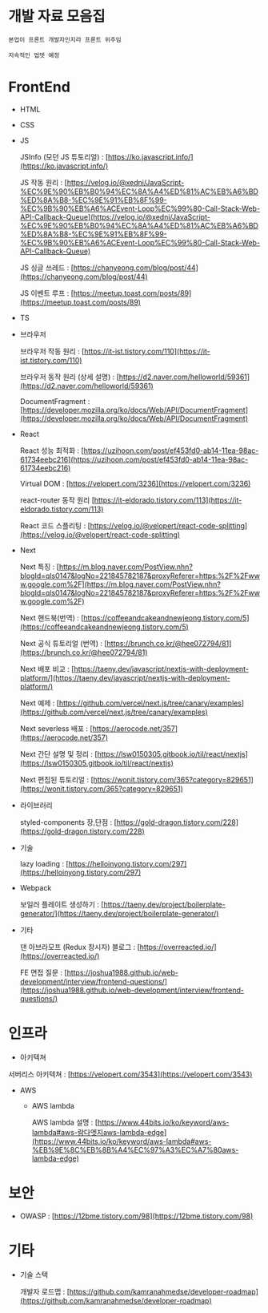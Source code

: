 # 개발 자료 모음집

    본업이 프론트 개발자인지라 프론트 위주임

    지속적인 업뎃 예정

# FrontEnd

- HTML

- CSS

- JS

  JSInfo (모던 JS 튜토리얼) : [https://ko.javascript.info/](https://ko.javascript.info/)

  JS 작동 원리 : [https://velog.io/@xedni/JavaScript-%EC%9E%90%EB%B0%94%EC%8A%A4%ED%81%AC%EB%A6%BD%ED%8A%B8-%EC%9E%91%EB%8F%99-%EC%9B%90%EB%A6%ACEvent-Loop%EC%99%80-Call-Stack-Web-API-Callback-Queue](https://velog.io/@xedni/JavaScript-%EC%9E%90%EB%B0%94%EC%8A%A4%ED%81%AC%EB%A6%BD%ED%8A%B8-%EC%9E%91%EB%8F%99-%EC%9B%90%EB%A6%ACEvent-Loop%EC%99%80-Call-Stack-Web-API-Callback-Queue)

  JS 싱글 쓰레드 : [https://chanyeong.com/blog/post/44](https://chanyeong.com/blog/post/44)

  JS 이벤트 루프 : [https://meetup.toast.com/posts/89](https://meetup.toast.com/posts/89)

- TS

- 브라우저

  브라우저 작동 원리 : [https://it-ist.tistory.com/110](https://it-ist.tistory.com/110)

  브라우저 동작 원리 (상세 설명) : [https://d2.naver.com/helloworld/59361](https://d2.naver.com/helloworld/59361)

  DocumentFragment : [https://developer.mozilla.org/ko/docs/Web/API/DocumentFragment](https://developer.mozilla.org/ko/docs/Web/API/DocumentFragment)

- React

  React 성능 최적화 : [https://uzihoon.com/post/ef453fd0-ab14-11ea-98ac-61734eebc216](https://uzihoon.com/post/ef453fd0-ab14-11ea-98ac-61734eebc216)

  Virtual DOM : [https://velopert.com/3236](https://velopert.com/3236)

  react-router 동작 원리 [https://it-eldorado.tistory.com/113](https://it-eldorado.tistory.com/113)

  React 코드 스플리팅 : [https://velog.io/@velopert/react-code-splitting](https://velog.io/@velopert/react-code-splitting)

- Next

  Next 특징 : [https://m.blog.naver.com/PostView.nhn?blogId=qls0147&logNo=221845782187&proxyReferer=https:%2F%2Fwww.google.com%2F](https://m.blog.naver.com/PostView.nhn?blogId=qls0147&logNo=221845782187&proxyReferer=https:%2F%2Fwww.google.com%2F)

  Next 핸드북(번역) : [https://coffeeandcakeandnewjeong.tistory.com/5](https://coffeeandcakeandnewjeong.tistory.com/5)

  Next 공식 튜토리얼 (번역) : [https://brunch.co.kr/@hee072794/81](https://brunch.co.kr/@hee072794/81)

  Next 배포 비교 : [https://taeny.dev/javascript/nextjs-with-deployment-platform/](https://taeny.dev/javascript/nextjs-with-deployment-platform/)

  Next 예제 : [https://github.com/vercel/next.js/tree/canary/examples](https://github.com/vercel/next.js/tree/canary/examples)

  Next severless 배포 : [https://aerocode.net/357](https://aerocode.net/357)

  Next 간단 설명 및 정리 : [https://lsw0150305.gitbook.io/til/react/nextjs](https://lsw0150305.gitbook.io/til/react/nextjs)

  Next 편집된 튜토리얼 : [https://wonit.tistory.com/365?category=829651](https://wonit.tistory.com/365?category=829651)

- 라이브러리

  styled-components 장,단점 : [https://gold-dragon.tistory.com/228](https://gold-dragon.tistory.com/228)

- 기술

  lazy loading : [https://helloinyong.tistory.com/297](https://helloinyong.tistory.com/297)

- Webpack

  보일러 플레이트 생성하기 : [https://taeny.dev/project/boilerplate-generator/](https://taeny.dev/project/boilerplate-generator/)

- 기타

  댄 아브라모프 (Redux 창시자) 블로그 : [https://overreacted.io/](https://overreacted.io/)

  FE 면접 질문 : [https://joshua1988.github.io/web-development/interview/frontend-questions/](https://joshua1988.github.io/web-development/interview/frontend-questions/)

# 인프라

- 아키텍쳐

서버리스 아키텍쳐 : [https://velopert.com/3543](https://velopert.com/3543)

- AWS

  - AWS lambda

    AWS lambda 설명 : [https://www.44bits.io/ko/keyword/aws-lambda#aws-람다엣지aws-lambda-edge](https://www.44bits.io/ko/keyword/aws-lambda#aws-%EB%9E%8C%EB%8B%A4%EC%97%A3%EC%A7%80aws-lambda-edge)

# 보안

- OWASP : [https://12bme.tistory.com/98](https://12bme.tistory.com/98)

# 기타

- 기술 스택

  개발자 로드맵 : [https://github.com/kamranahmedse/developer-roadmap](https://github.com/kamranahmedse/developer-roadmap)
